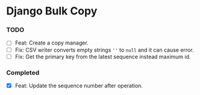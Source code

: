 # Django Bulk Copy


### TODO
- [ ] Feat: Create a copy manager.
- [ ] Fix: CSV writer converts empty strings `''` to `null` and it can cause error.
- [ ] Fix: Get the primary key from the latest sequence instead maximum id.
### Completed
- [X] Feat: Update the sequence number after operation.
